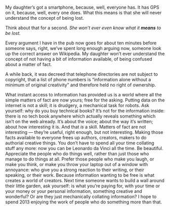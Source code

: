 

My daughter’s got a smartphone, because, well, everyone has. It has GPS on it, because, well, every one
does. What this means is that she will never understand the concept of being lost.

Think about that for a second. *She won’t ever even know what it __means__ to be lost.*

Every argument I have in the pub now goes for about ten minutes before someone says, right, we’ve spent
long enough arguing now, someone look up the correct answer on Wikipedia. My daughter won’t ever
understand the concept of not having a bit of information available, of being confused about a matter of
fact.

A while back, it was decreed that telephone directories are not subject to copyright, that a list of phone
numbers is “information alone without a minimum of original creativity” and therefore held no
right of ownership.

What instant access to information has provided us is a world where all the simple matters of fact are now
yours; free for the asking. Putting data on the internet is not a skill; it is drudgery, a mechanical task for
robots. Ask yourself: why do you buy technical books? It’s not for the information inside: there is no
tech book anywhere which actually reveals something which isn’t on the web already. It’s about the
voice; about the way it’s written; about how interesting it is. And that *is* a skill. Matters of fact
are not interesting — they’re useful, right enough, but not interesting. Making those facts
available to everyone frees up authors, creators, makers to do authorial creative things. You don’t have
to spend all your time collating stuff any more: now you can be Leonardo da Vinci all the time. Be beautiful.
Appreciate the people who do things well, rather than just those who manage to do things at all. Prefer those
people who make you laugh, or make you think, or make you throw your laptop out of a window with annoyance:
who give you a strong reaction to their writing, or their speaking, or their work. Because information wanting
to be free is what creates a world of creators. Next time someone wants to build a wall around their little
garden, ask yourself: is what you’re paying for, with your time or your money or your personal
information, something creative and wonderful? Or are they just mechanically collating information? I hope to
spend 2013 enjoying the work of people who do something more than that.